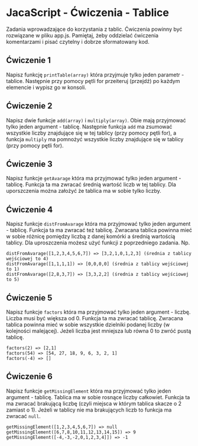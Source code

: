 # JacaScript - Ćwiczenia - Tablice

Zadania wprowadzające do korzystania z tablic.
Ćwiczenia powinny być rozwiązane w pliku app.js.
Pamiętaj, żeby oddzielać ćwiczenia komentarzami i pisać czytelny i dobrze sformatowany kod.

## Ćwiczenie 1
Napisz funkcję ```printTable(array)``` która przyjmuje tylko jeden parametr - tablice. Następnie przy pomocy pętli for przeiteruj (przejdź) po każdym elemencie i wypisz go w konsoli.

## Ćwiczenie 2
Napisz dwie funkcje ```add(array)``` i ```multiply(array)```. Obie mają przyjmować tylko jeden argument - tablicę. Następnie funkcja ```add``` ma zsumować wszystkie liczby znajdujące się w tej tablicy (przy pomocy pętli for), a funkcja ```multiply``` ma pomnożyć wszystkie liczby znajdujące się w tablicy (przy pomocy pętli for).

## Ćwiczenie 3
Napisz funkcje ```getAvarage``` która ma przyjmować tylko jeden argument - tablicę. Funkcja ta ma zwracać średnią wartość liczb w tej tablicy. Dla uporszczenia można założyć że tablica ma w sobie tylko liczby.

## Ćwiczenie 4
Napisz funkcje ```distFromAvarage``` która ma przyjmować tylko jeden argument - tablicę. Funkcja ta ma zwracać też tablicę. Zwracana tablica powinna mieć w sobie różnicę pomiędzy liczbą z danej komórki a średnią wartością tablicy. Dla uproszczenia możesz użyć funkcji z poprzedniego zadania.
Np.
```
distFromAvarage([1,2,3,4,5,6,7]) => [3,2,1,0,1,2,3] (średnia z tablicy wejściowej to 4)
distFromAvarage([1,1,1,1]) => [0,0,0,0] (średnia z tablicy wejściowej to 1)
distFromAvarage([2,8,3,7]) => [3,3,2,2] (średnia z tablicy wejściowej to 5)
```

## Ćwiczenie 5
Napisz funkcje ```factors``` która ma przyjmować tylko jeden argument - liczbę. Liczba musi być większa od 0. Funkcja ta ma zwracać tablicę. Zwracana tablica powinna mieć w sobie wszystkie dzielniki podanej liczby (w kolejności malejącej). Jeżeli liczba jest mniejsza lub równa 0 to zwróć pustą tablicę.
```
factors(2) => [2,1]
factors(54) => [54, 27, 18, 9, 6, 3, 2, 1]
factors(-4) => []
```

## Ćwiczenie 6
Napisz funkcje ```getMissingElement``` która ma przyjmować tylko jeden argument - tablicę. Tablica ma w sobie rosnące liczby całkowiet. Funkcja ta ma zwracać brakującą liczbę (czyli miejsca w którym tablica skacze o 2 zamiast o 1). Jeżeli w tablicy nie ma brakujących liczb to funkcja ma zwracać ```null```.
```
getMissingElement([1,2,3,4,5,6,7]) => null
getMissingElement([6,7,8,10,11,12,13,14,15]) => 9
getMissingElement([-4,-3,-2,0,1,2,3,4]]) => -1
```
